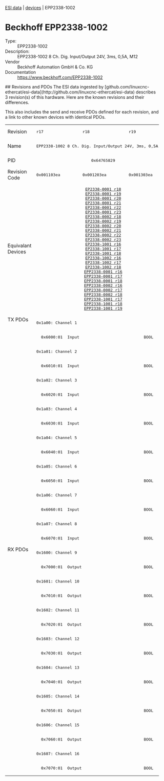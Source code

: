 <div class="nav"><a href="/esi-data">ESI data</a> | <a href="/esi-data/devices">devices</a> | EPP2338-1002</div>

#  Beckhoff EPP2338-1002

<dl>
  <dt>Type:</dt><dd>EPP2338-1002</dd>
  <dt>Description:</dt><dd>EPP2338-1002 8 Ch. Dig. Input/Output 24V, 3ms, 0,5A, M12</dd>
  <dt>Vendor</dt><dd>Beckhoff Automation GmbH & Co. KG</dd>
  <dt>Documentation</dt><dd><a href="https://www.beckhoff.com/EPP2338-1002">https://www.beckhoff.com/EPP2338-1002</a></dd>
</dl>
## Revisions and PDOs
The ESI data ingested by [github.com/linuxcnc-ethercat/esi-data](http://github.com/linuxcnc-ethercat/esi-data) describes 3 revision(s) of this hardware.  Here are the known revisions and their differences.

This also includes the send and receive PDOs defined for each revision, and a link to other known devices with identical PDOs.

<table>
<tr >
<td class="first">Revision</td>
<td ><pre>r17</pre></td>
<td ><pre>r18</pre></td>
<td ><pre>r19</pre></td>
</tr>
<tr >
<td class="first">Name</td>
<td  colspan=3 align="center"><pre>EPP2338-1002 8 Ch. Dig. Input/Output 24V, 3ms, 0,5A, M12</pre></td>
</tr>
<tr >
<td class="first">PID</td>
<td  colspan=3 align="center"><pre>0x64765829</pre></td>
</tr>
<tr >
<td class="first">Revision Code</td>
<td ><pre>0x001103ea</pre></td>
<td ><pre>0x001203ea</pre></td>
<td ><pre>0x001303ea</pre></td>
</tr>
<tr >
<td class="first">Equivalant Devices</td>
<td  colspan=3 align="center"><pre><a href="EP2338-0001">EP2338-0001 r18</a><br/><a href="EP2338-0001">EP2338-0001 r19</a><br/><a href="EP2338-0001">EP2338-0001 r20</a><br/><a href="EP2338-0001">EP2338-0001 r21</a><br/><a href="EP2338-0001">EP2338-0001 r22</a><br/><a href="EP2338-0001">EP2338-0001 r23</a><br/><a href="EP2338-0002">EP2338-0002 r18</a><br/><a href="EP2338-0002">EP2338-0002 r19</a><br/><a href="EP2338-0002">EP2338-0002 r20</a><br/><a href="EP2338-0002">EP2338-0002 r21</a><br/><a href="EP2338-0002">EP2338-0002 r22</a><br/><a href="EP2338-0002">EP2338-0002 r23</a><br/><a href="EP2338-1001">EP2338-1001 r16</a><br/><a href="EP2338-1001">EP2338-1001 r17</a><br/><a href="EP2338-1001">EP2338-1001 r18</a><br/><a href="EP2338-1002">EP2338-1002 r16</a><br/><a href="EP2338-1002">EP2338-1002 r17</a><br/><a href="EP2338-1002">EP2338-1002 r18</a><br/><a href="EPP2338-0001">EPP2338-0001 r16</a><br/><a href="EPP2338-0001">EPP2338-0001 r17</a><br/><a href="EPP2338-0001">EPP2338-0001 r18</a><br/><a href="EPP2338-0002">EPP2338-0002 r16</a><br/><a href="EPP2338-0002">EPP2338-0002 r17</a><br/><a href="EPP2338-0002">EPP2338-0002 r18</a><br/><a href="EPP2338-1001">EPP2338-1001 r17</a><br/><a href="EPP2338-1001">EPP2338-1001 r18</a><br/><a href="EPP2338-1001">EPP2338-1001 r19</a></pre></td>
</tr>
<tr class="txpdo pdosection">
<td class="first" rowspan=16 valign=top>TX PDOs</td>
<td colspan=3 align="left"><pre>0x1a00: Channel 1</pre></td>
<td></td>
</tr>
<tr class="txpdo">
<td  colspan=3 align="left"><pre>  0x6000:01  Input                           BOOL</pre></td>
</tr>
<tr class="txpdo pdosection">
<td  colspan=3 align="left"><pre>0x1a01: Channel 2</pre></td>
</tr>
<tr class="txpdo">
<td  colspan=3 align="left"><pre>  0x6010:01  Input                           BOOL</pre></td>
</tr>
<tr class="txpdo pdosection">
<td  colspan=3 align="left"><pre>0x1a02: Channel 3</pre></td>
</tr>
<tr class="txpdo">
<td  colspan=3 align="left"><pre>  0x6020:01  Input                           BOOL</pre></td>
</tr>
<tr class="txpdo pdosection">
<td  colspan=3 align="left"><pre>0x1a03: Channel 4</pre></td>
</tr>
<tr class="txpdo">
<td  colspan=3 align="left"><pre>  0x6030:01  Input                           BOOL</pre></td>
</tr>
<tr class="txpdo pdosection">
<td  colspan=3 align="left"><pre>0x1a04: Channel 5</pre></td>
</tr>
<tr class="txpdo">
<td  colspan=3 align="left"><pre>  0x6040:01  Input                           BOOL</pre></td>
</tr>
<tr class="txpdo pdosection">
<td  colspan=3 align="left"><pre>0x1a05: Channel 6</pre></td>
</tr>
<tr class="txpdo">
<td  colspan=3 align="left"><pre>  0x6050:01  Input                           BOOL</pre></td>
</tr>
<tr class="txpdo pdosection">
<td  colspan=3 align="left"><pre>0x1a06: Channel 7</pre></td>
</tr>
<tr class="txpdo">
<td  colspan=3 align="left"><pre>  0x6060:01  Input                           BOOL</pre></td>
</tr>
<tr class="txpdo pdosection">
<td  colspan=3 align="left"><pre>0x1a07: Channel 8</pre></td>
</tr>
<tr class="txpdo">
<td  colspan=3 align="left"><pre>  0x6070:01  Input                           BOOL</pre></td>
</tr>
<tr class="rxpdo pdosection">
<td class="first" rowspan=16 valign=top>RX PDOs</td>
<td colspan=3 align="left"><pre>0x1600: Channel 9</pre></td>
<td></td>
</tr>
<tr class="rxpdo">
<td  colspan=3 align="left"><pre>  0x7000:01  Output                          BOOL</pre></td>
</tr>
<tr class="rxpdo pdosection">
<td  colspan=3 align="left"><pre>0x1601: Channel 10</pre></td>
</tr>
<tr class="rxpdo">
<td  colspan=3 align="left"><pre>  0x7010:01  Output                          BOOL</pre></td>
</tr>
<tr class="rxpdo pdosection">
<td  colspan=3 align="left"><pre>0x1602: Channel 11</pre></td>
</tr>
<tr class="rxpdo">
<td  colspan=3 align="left"><pre>  0x7020:01  Output                          BOOL</pre></td>
</tr>
<tr class="rxpdo pdosection">
<td  colspan=3 align="left"><pre>0x1603: Channel 12</pre></td>
</tr>
<tr class="rxpdo">
<td  colspan=3 align="left"><pre>  0x7030:01  Output                          BOOL</pre></td>
</tr>
<tr class="rxpdo pdosection">
<td  colspan=3 align="left"><pre>0x1604: Channel 13</pre></td>
</tr>
<tr class="rxpdo">
<td  colspan=3 align="left"><pre>  0x7040:01  Output                          BOOL</pre></td>
</tr>
<tr class="rxpdo pdosection">
<td  colspan=3 align="left"><pre>0x1605: Channel 14</pre></td>
</tr>
<tr class="rxpdo">
<td  colspan=3 align="left"><pre>  0x7050:01  Output                          BOOL</pre></td>
</tr>
<tr class="rxpdo pdosection">
<td  colspan=3 align="left"><pre>0x1606: Channel 15</pre></td>
</tr>
<tr class="rxpdo">
<td  colspan=3 align="left"><pre>  0x7060:01  Output                          BOOL</pre></td>
</tr>
<tr class="rxpdo pdosection">
<td  colspan=3 align="left"><pre>0x1607: Channel 16</pre></td>
</tr>
<tr class="rxpdo">
<td  colspan=3 align="left"><pre>  0x7070:01  Output                          BOOL</pre></td>
</tr>
</table>
